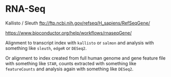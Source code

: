 
#	RNA-Seq



Kallisto / Sleuth
ftp://ftp.ncbi.nih.gov/refseq/H_sapiens/RefSeqGene/

https://www.bioconductor.org/help/workflows/rnaseqGene/




Alignment to transcript index with `kallisto` or `salmon` and analysis with something like `sleuth`, `edgeR` or `DESeq2`.



Or alignment to index created from full human genome and gene feature file with something like `STAR`, counts extracted with something like `featureCounts` and analysis again with something like `DESeq2`.


